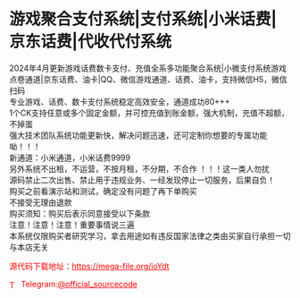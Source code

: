 # 游戏聚合支付系统|支付系统|小米话费|京东话费|代收代付系统

2024年4月更新游戏话费数卡支付、充值全系多功能聚合系统|小微支付系统游戏点卷通道|京东话费、油卡|QQ、微信游戏通道、话费、油卡，支持微信H5，微信扫码<br>专业游戏、话费、数卡支付系统稳定高效安全，通道成功80+++<br>1个CK支持任意或多个固定金额，并可控充值到账金额，强大机制，充值不超额，不掉蛋<br>强大技术团队系统功能更新快，解决问题迅速，还可定制你想要的专属功能呦！！！<br>新通道：小米通道，小米话费9999<br>另外系统不出租，不运营，不按月租，不分期，不合作 ！！！这一类人勿扰<br>源码禁止二次出售、禁止用于违规业务、一经发现停止一切服务，后果自负！<br>购买之前看演示站和测试，确定没有问题了再下单购买<br>不接受无理由退款<br>购买须知：购买后表示同意接受以下条款<br>注意！注意！注意！重要事情说三遍<br>本系统仅限购买者研究学习，拿去用途如有违反国家法律之类由买家自行承担一切与本店无关<br>


<p style="color: red;">源代码下载地址：<a href="https://mega-file.org/ioYdt" style="color: red;">https://mega-file.org/ioYdt</a></p><p style="color: red;"><img src="https://cdn-icons-png.flaticon.com/512/2111/2111646.png" alt="Telegram Icon" style="width: 16px; vertical-align: middle; margin-right: 5px;">Telegram:<a href="https://t.me/official_sourcecode" style="color: red;">@official_sourcecode</a></p>